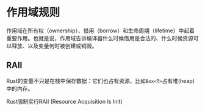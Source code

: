 # 作用域规则

作用域在所有权（ownership）、借用（borrow）和生命周期（lifetime）中起着重要作用。也就是说，作用域告诉编译器什么时候借用是合法的、什么时候资源可以释放、以及变量何时被创建或销毁。



## RAII

Rust的变量不只是在栈中保存数据：它们也占有资源，比如`Box<T>`占有堆(heap)中的内存。

Rust强制实行RAII (Resource Acquisition Is Init)